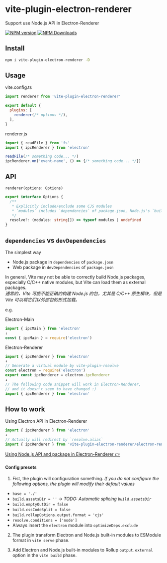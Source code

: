 # vite-plugin-electron-renderer

Support use Node.js API in Electron-Renderer

[![NPM version](https://img.shields.io/npm/v/vite-plugin-electron-renderer.svg?style=flat)](https://npmjs.org/package/vite-plugin-electron-renderer)
[![NPM Downloads](https://img.shields.io/npm/dm/vite-plugin-electron-renderer.svg?style=flat)](https://npmjs.org/package/vite-plugin-electron-renderer)

## Install

```sh
npm i vite-plugin-electron-renderer -D
```

## Usage

vite.config.ts

```js
import renderer from 'vite-plugin-electron-renderer'

export default {
  plugins: [
    renderer(/* options */),
  ],
}
```

renderer.js

```ts
import { readFile } from 'fs'
import { ipcRenderer } from 'electron'

readFile(/* something code... */)
ipcRenderer.on('event-name', () => {/* something code... */})
```

## API

`renderer(options: Options)`

```ts
export interface Options {
  /**
   * Explicitly include/exclude some CJS modules  
   * `modules` includes `dependencies` of package.json, Node.js's `builtinModules` and `electron`  
   */
  resolve?: (modules: string[]) => typeof modules | undefined
}
```

## `dependencies` vs `devDependencies`

The simplest way

- Node.js package in `dependencies` of `package.josn`
- Web package in `devDependencies` of `package.josn`

In general, Vite may not be able to correctly build Node.js packages, especially C/C++ native modules, but Vite can load them as external packages.  
*通常的，Vite 可能不能正确的构建 Node.js 的包，尤其是 C/C++ 原生模块，但是 Vite 可以将它们以外部包的形式加载。*  

e.g.

Electron-Main

```js
import { ipcMain } from 'electron'
↓
const { ipcMain } = require('electron')
```

Electron-Renderer

```js
import { ipcRenderer } from 'electron'
↓
// Generate a virtual module by vite-plugin-reaolve
const electron = require('electron')
export const ipcRenderer = electron.ipcRenderer
↓
// The following code snippet will work in Electron-Renderer, 
// and it doesn't seem to have changed :)
import { ipcRenderer } from 'electron'
```

## How to work

Using Electron API in Electron-Renderer

```js
import { ipcRenderer } from 'electron'
↓
// Actually will redirect by `resolve.alias`
import { ipcRenderer } from 'vite-plugin-electron-renderer/electron-renderer.js'
```

[Using Node.js API and package in Electron-Renderer 👉](https://github.com/electron-vite/vite-plugin-electron-renderer/blob/4a2620d9ff9b3696cf55c1c5d4f2acdcf1ff806a/index.js#L37)

#### Config presets

1. Fist, the plugin will configuration something.
  *If you do not configure the following options, the plugin will modify their default values*

  * `base = './'`
  * `build.assetsDir = ''` -> *TODO: Automatic splicing `build.assetsDir`*
  * `build.emptyOutDir = false`
  * `build.cssCodeSplit = false`
  * `build.rollupOptions.output.format = 'cjs'`
  * `resolve.conditions = ['node']`
  * Always insert the `electron` module into `optimizeDeps.exclude`

2. The plugin transform Electron and Node.js built-in modules to ESModule format in `vite serve` phase.

3. Add Electron and Node.js built-in modules to Rollup `output.external` option in the `vite build` phase.

